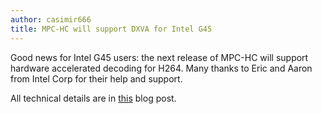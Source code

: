 ```yaml
---
author: casimir666
title: MPC-HC will support DXVA for Intel G45
---
```


Good news for Intel G45 users: the next release of MPC-HC will support hardware accelerated
decoding for H264. Many thanks to Eric and Aaron from Intel Corp for their help and support.

All technical details are in [this](https://software.intel.com/en-us/blogs/2009/03/15/intel-clear-video-and-h264avc/) blog post.
